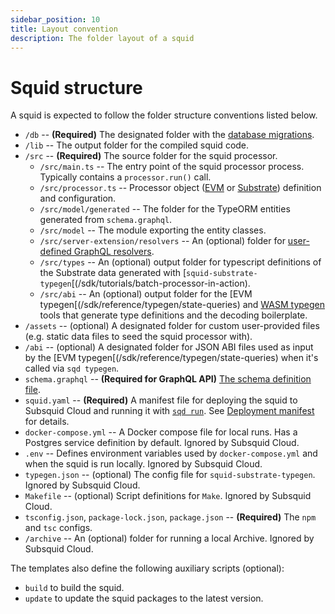```yaml
---
sidebar_position: 10
title: Layout convention
description: The folder layout of a squid
---
```


# Squid structure

A squid is expected to follow the folder structure conventions listed below.

- `/db` -- **(Required)** The designated folder with the [database migrations](/sdk/resources/persisting-data/typeorm).
- `/lib` -- The output folder for the compiled squid code.
- `/src` -- **(Required)** The source folder for the squid processor.
   + `/src/main.ts` -- The entry point of the squid processor process. Typically contains a `processor.run()` call.
   + `/src/processor.ts` -- Processor object ([EVM](/sdk) or [Substrate](/sdk)) definition and configuration.
   + `/src/model/generated` -- The folder for the TypeORM entities generated from `schema.graphql`.
   + `/src/model` -- The module exporting the entity classes.
   + `/src/server-extension/resolvers` -- An (optional) folder for [user-defined GraphQL resolvers](/sdk/reference/graphql-server/custom-resolvers).
   + `/src/types` -- An (optional) output folder for typescript definitions of the Substrate data generated with [`squid-substrate-typegen`[(/sdk/tutorials/batch-processor-in-action).
   + `/src/abi` -- An (optional) output folder for the [EVM typegen[(/sdk/reference/typegen/state-queries) and [WASM typegen](https://github.com/subsquid/squid-sdk/tree/master/substrate/ink-typegen) tools that generate type definitions and the decoding boilerplate.
- `/assets` -- (optional) A designated folder for custom user-provided files (e.g. static data files to seed the squid processor with).
- `/abi` -- (optional) A designated folder for JSON ABI files used as input by the [EVM typegen[(/sdk/reference/typegen/state-queries) when it's called via `sqd typegen`.
- `schema.graphql` -- **(Required for GraphQL API)** [The schema definition file](/sdk/reference/schema-file).
- `squid.yaml` -- **(Required)** A manifest file for deploying the squid to Subsquid Cloud and running it with [`sqd run`](/squid-cli/run). See [Deployment manifest](/cloud/reference/manifest) for details.
- `docker-compose.yml` -- A Docker compose file for local runs. Has a Postgres service definition by default. Ignored by Subsquid Cloud.
- `.env` -- Defines environment variables used by `docker-compose.yml` and when the squid is run locally. Ignored by Subsquid Cloud.
- `typegen.json` -- (optional) The config file for `squid-substrate-typegen`. Ignored by Subsquid Cloud.
- `Makefile` -- (optional) Script definitions for `Make`. Ignored by Subsquid Cloud.
- `tsconfig.json`, `package-lock.json`, `package.json` -- **(Required)** The `npm` and `tsc` configs.
- `/archive` -- An (optional) folder for running a local Archive. Ignored by Subsquid Cloud.

The templates also define the following auxiliary scripts (optional):
- `build` to build the squid.
- `update` to update the squid packages to the latest version.
